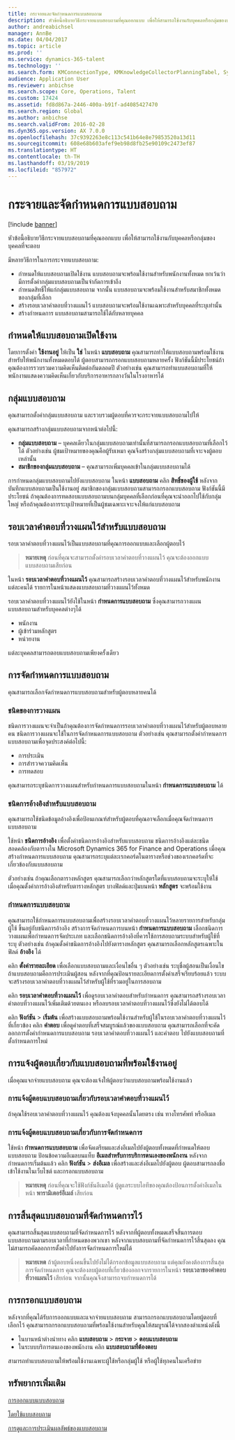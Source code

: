 ```yaml
---
title: กระจายและจัดกำหนดการแบบสอบถาม
description: หัวข้อนี้อธิบายวิธีกระจายแบบสอบถามที่คุณออกแบบ เพื่อให้สามารถใช้งานกับบุคคลหรือกลุ่มของบุคคลที่จะตอบ
author: andreabichsel
manager: AnnBe
ms.date: 04/04/2017
ms.topic: article
ms.prod: ''
ms.service: dynamics-365-talent
ms.technology: ''
ms.search.form: KMConnectionType, KMKnowledgeCollectorPlanningTabel, SysEmailParameters
audience: Application User
ms.reviewer: anbichse
ms.search.scope: Core, Operations, Talent
ms.custom: 17424
ms.assetid: fd8d867a-2446-400a-b91f-ad4085427470
ms.search.region: Global
ms.author: anbichse
ms.search.validFrom: 2016-02-28
ms.dyn365.ops.version: AX 7.0.0
ms.openlocfilehash: 37c9392263e8c113c541b64e8e79853520a13d11
ms.sourcegitcommit: 608e68b603afef9eb98d8fb25e90109c2473ef87
ms.translationtype: HT
ms.contentlocale: th-TH
ms.lasthandoff: 03/19/2019
ms.locfileid: "857972"
---
```

# <a name="distribute-and-schedule-questionnaires"></a>กระจายและจัดกำหนดการแบบสอบถาม

[!include [banner](includes/banner.md)]

หัวข้อนี้อธิบายวิธีกระจายแบบสอบถามที่คุณออกแบบ เพื่อให้สามารถใช้งานกับบุคคลหรือกลุ่มของบุคคลที่จะตอบ 

มีหลายวิธีการในการกระจายแบบสอบถาม:

-   กำหนดให้แบบสอบถามเปิดใช้งาน แบบสอบถามจะพร้อมใช้งานสำหรับพนักงานทั้งหมด ยกเว้นว่ามีการตั้งค่ากลุ่มแบบสอบถามเป็นจำกัดการเข้าถึง
-   กำหนดสิทธิ์ให้แก่กลุ่มแบบสอบถาม จากนั้น แบบสอบถามจะพร้อมใช้งานสำหรับสมาชิกทั้งหมดของกลุ่มที่เลือก
-   สร้างรอบเวลาคำตอบที่วางแผนไว้ แบบสอบถามจะพร้อมใช้งานเฉพาะสำหรับบุคคลที่ระบุเท่านั้น
-   สร้างกำหนดการ แบบสอบถามสามารถใช้ได้กับหลายบุคคล

## <a name="marking-a-questionnaire-as-active"></a>กำหนดให้แบบสอบถามเปิดใช้งาน
โดยการตั้งค่า **ใช้งานอยู่** ให้เป็น **ใช่** ในหน้า **แบบสอบถาม** คุณสามารถทำให้แบบสอบถามพร้อมใช้งานสำหรับให้พนักงานทั้งหมดตอบได้ ผู้ตอบสามารถกรอกแบบสอบถามหลายครั้ง ฟังก์ชันนี้มีประโยชน์ถ้าคุณต้องการรวบรวมความคิดเห็นติดต่อกันตลอดปี ตัวอย่างเช่น คุณสามารถทำแบบสอบถามที่ให้พนักงานแสดงความคิดเห็นเกี่ยวกับบริการอาหารกลางวันในโรงอาหารได้

## <a name="questionnaire-groups"></a>กลุ่มแบบสอบถาม
คุณสามารถตั้งค่ากลุ่มแบบสอบถาม และรวบรวมผู้ตอบที่ควรจะกระจายแบบสอบถามไปให้ 

คุณสามารถสร้างกลุ่มแบบสอบถามจากหน้าต่อไปนี้:

-   **กลุ่มแบบสอบถาม** – บุคคลเดียวในกลุ่มแบบสอบถามเท่านั้นที่สามารถกรอกแบบสอบถามที่เลือกไว้ได้ ตัวอย่างเช่น ผู้ชมเป้าหมายของคุณคือผู้รับเหมา คุณจึงสร้างกลุ่มแบบสอบถามที่เจาะจงผู้ตอบเหล่านั้น
-   **สมาชิกของกลุ่มแบบสอบถาม** – คุณสามารถเพิ่มบุคคลเข้าในกลุ่มแบบสอบถามได้

การกำหนดกลุ่มแบบสอบถามไปยังแบบสอบถาม ในหน้า **แบบสอบถาม** คลิก **สิทธิ์ของผู้ใช้** หลังจากบันทึกแบบสอบถามเป็นใช้งานอยู่ สมาชิกของกลุ่มแบบสอบถามสามารถกรอกแบบสอบถาม ฟังก์ชันนี้มีประโยชน์ ถ้าคุณต้องการทดสอบแบบสอบถามบนกลุ่มบุคคลที่เลือกก่อนที่คุณจะนำออกไปใช้กับกลุ่มใหญ่ หรือถ้าคุณต้องการระบุเป้าหมายที่เป็นผู้ชมเฉพาะเจาะจงให้แก่แบบสอบถาม

## <a name="planned-answer-sessions-in-a-questionnaire"></a>รอบเวลาคำตอบที่วางแผนไว้สำหรับแบบสอบถาม
รอบเวลาคำตอบที่วางแผนไว้เป็นแบบสอบถามที่คุณการออกแบบและเลือกผู้ตอบไว้ 

> **หมายเหตุ** ก่อนที่คุณจะสามารถตั้งค่ารอบเวลาคำตอบที่วางแผนไว้ คุณจะต้องออกแบบแบบสอบถามเสียก่อน 

ในหน้า **รอบเวลาคำตอบที่วางแผนไว้** คุณสามารถสร้างรอบเวลาคำตอบที่วางแผนไว้สำหรับพนักงานแต่ละคนได้ รายการในหน้าแสดงแบบสอบถามที่วางแผนไว้ทั้งหมด 

รอบเวลาคำตอบที่วางแผนไว้ยังใช้ในหน้า **กำหนดการแบบสอบถาม** ซึ่งคุณสามารถวางแผนแบบสอบถามสำหรับบุคคลต่างๆได้

-   พนักงาน
-   ผู้เข้าร่วมหลักสูตร
-   หน่วยงาน

แต่ละบุคคลสามารถตอบแบบสอบถามเพียงครั้งเดียว

## <a name="scheduling-a-questionnaire"></a>การจัดกำหนดการแบบสอบถาม
คุณสามารถเลือกจัดกำหนดการแบบสอบถามสำหรับผู้ตอบหลายคนได้

### <a name="planning-types"></a>ชนิดของการวางแผน

ชนิดการวางแผนจะจำเป็นถ้าคุณต้องการจัดกำหนดการรอบเวลาคำตอบที่วางแผนไว้สำหรับผู้ตอบหลายคน ชนิดการวางแผนจะใช้ในการจัดกำหนดการแบบสอบถาม ตัวอย่างเช่น คุณสามารถตั้งค่ากำหนดการแบบสอบถามเพื่อจุดประสงค์ต่อไปนี้:

-   การประเมิน
-   การสำรวจความคิดเห็น
-   การทดสอบ

คุณสามารถระบุชนิดการวางแผนสำหรับกำหนดการแบบสอบถามในหน้า **กำหนดการแบบสอบถาม** ได้

### <a name="reference-types-for-questionnaire"></a>ชนิดการอ้างอิงสำหรับแบบสอบถาม

คุณสามารถใช้ชนิดข้อมูลอ้างอิงเพื่อป้อนเกณฑ์สำหรับผู้ตอบที่คุณอาจเลือกเมื่อคุณจัดกำหนดการแบบสอบถาม 

ใช้หน้า **ชนิดการอ้างอิง** เพื่อตั้งค่าชนิดการอ้างอิงสำหรับแบบสอบถาม ชนิดการอ้างอิงแต่ละชนิดสอดคล้องกับตารางใน Microsoft Dynamics 365 for Finance and Operations เมื่อคุณสร้างกำหนดการแบบสอบถาม คุณสามารถระบุแต่ละเรกคอร์ดในตารางหรือช่วงของเรกคอร์ดที่จะเกี่ยวข้องกับแบบสอบถาม 

ตัวอย่างเช่น ถ้าคุณเลือกตารางหลักสูตร คุณสามารถเลือกว่าหลักสูตรใดที่แบบสอบถามจะระบุให้ใช้ เมื่อคุณตั้งค่าการอ้างอิงสำหรับตารางหลักสูตร บางฟิลด์และปุ่มบนหน้า **หลักสูตร** จะพร้อมใช้งาน

### <a name="questionnaire-schedules"></a>กำหนดการแบบสอบถาม

คุณสามารถใช้กำหนดการแบบสอบถามเพื่อสร้างรอบเวลาคำตอบที่วางแผนไว้หลายรายการสำหรับกลุ่มผู้ใช้ ขึ้นอยู่กับชนิดการอ้างอิง สร้างการจัดกำหนดการบนหน้า **กำหนดการแบบสอบถาม** เลือกชนิดการวางแผนเพื่อกำหนดการจัดประเภท และเลือกชนิดการอ้างอิงที่ควรใช้การสอบถามระบบสำหรับผู้ใช้ที่ระบุ ตัวอย่างเช่น ถ้าคุณตั้งค่าชนิดการอ้างอิงไปยังตารางหลักสูตร คุณสามารถเลือกหลักสูตรเฉพาะในฟิลด์ **อ้างอิง** ได้ 

คลิก **ตั้งค่ารายละเอียด** เพื่อเลือกแบบสอบถามและเงื่อนไขอื่น ๆ ตัวอย่างเช่น ระบุชื่อผู้สอนเป็นเงื่อนไขถ้าแบบสอบถามคือการประเมินผู้สอน หลังจากที่คุณป้อนรายละเอียดการตั้งค่าเสร็จเรียบร้อยแล้ว ระบบจะสร้างรอบเวลาคำตอบที่วางแผนไว้สำหรับผู้ใช้ที่รวมอยู่ในการสอบถาม 

คลิก **รอบเวลาคำตอบที่วางแผนไว้** เพื่อดูรอบเวลาคำตอบสำหรับกำหนดการ คุณสามารถสร้างรอบเวลาคำตอบที่วางแผนไว้เพิ่มเติมด้วยตนเอง หรือลบรอบเวลาคำตอบที่วางแผนไว้ซึ่งยังไม่ได้ตอบได้ 

คลิก **ฟังก์ชัน** &gt; **เริ่มต้น** เพื่อสร้างแบบสอบถามพร้อมใช้งานสำหรับผู้ใช้ในรอบเวลาคำตอบที่วางแผนไว้ที่เกี่ยวข้อง คลิก **คำตอบ** เพื่อดูคำตอบที่เสร็จสมบูรณ์แล้วของแบบสอบถาม คุณสามารถเลือกที่จะคัดลอกการตั้งค่ากำหนดการแบบสอบถาม รอบเวลาคำตอบที่วางแผนไว้ และคำตอบ ไปยังแบบสอบถามที่ตั้งกำหนดการใหม่

## <a name="notifying-respondents-about-questionnaires-that-are-available-to-them"></a>การแจ้งผู้ตอบเกี่ยวกับแบบสอบถามที่พร้อมใช้งานอยู่
เมื่อคุณแจกจ่ายแบบสอบถาม คุณจะต้องแจ้งให้ผู้ตอบว่าแบบสอบถามพร้อมใช้งานแล้ว 

### <a name="notifying-respondents-about-a-planned-answer-session"></a>การแจ้งผู้ตอบแบบสอบถามเกี่ยวกับรอบเวลาคำตอบที่วางแผนไว้

ถ้าคุณใช้รอบเวลาคำตอบที่วางแผนไว้ คุณต้องแจ้งบุคคลนั้นโดยตรง เช่น ทางโทรศัพท์ หรืออีเมล

### <a name="notifying-respondents-about-a-scheduling"></a>การแจ้งผู้ตอบแบบสอบถามเกี่ยวกับการจัดกำหนดการ

ใช้หน้า **กำหนดการแบบสอบถาม** เพื่อจัดเตรียมและส่งอีเมลไปยังผู้ตอบทั้งหมดที่กำหนดให้ตอบแบบสอบถาม ป้อนข้อความอีเมลบนแท็บ **อีเมลสำหรับการบริการตนเองของพนักงาน** หลังจากกำหนดการเริ่มต้นแล้ว คลิก **ฟังก์ชัน** &gt; **ส่งอีเมล** เพื่อสร้างและส่งอีเมลไปยังผู้ตอบ ผู้ตอบสามารถลงชื่อเข้าใช้งานในเว็บไซต์ และกรอกแบบสอบถาม 

> **หมายเหตุ** ก่อนที่คุณจะใช้ฟังก์ชันอีเมลได้ ผู้ดูแลระบบไอทีของคุณต้องป้อนการตั้งค่าอีเมลในหน้า **พารามิเตอร์อีเมล์** เสียก่อน

## <a name="ending-a-scheduled-questionnaire"></a>การสิ้นสุดแบบสอบถามที่จัดกำหนดการไว้
คุณสามารถสิ้นสุดแบบสอบถามที่จัดกำหนดการไว้ หลังจากที่ผู้ตอบทั้งหมดเสร็จสิ้นการตอบแบบสอบถามตามรอบเวลาที่กำหนดของพวกเขา หลังจากแบบสอบถามที่จัดกำหนดการไว้สิ้นสุดลง คุณไม่สามารถคัดลอกการตั้งค่าไปยังการจัดกำหนดการใหม่ได้ 

> **หมายเหต** ถ้าผู้ตอบหนึ่งคนขึ้นไปยังไม่ได้กรอกข้อมูลแบบสอบถาม แต่คุณยังคงต้องการสิ้นสุดการจัดกำหนดการ คุณจะต้องลบผู้ตอบที่เกี่ยวข้องออกจากรายการในหน้า **รอบเวลาของคำตอบที่วางแผนไว้** เสียก่อน จากนั้นคุณจึงสามารถจบกำหนดการได้

## <a name="completing-questionnaires"></a>การกรอกแบบสอบถาม
หลังจากที่คุณได้รับการออกแบบและแจกจ่ายแบบสอบถาม สามารถกรอกแบบสอบถามโดยผู้ตอบที่เลือกไว้ คุณสามารถกรอกแบบสอบถามที่พร้อมใช้งานสำหรับคุณให้สมบูรณ์ได้จากสองตำแหน่งดังนี้

-   ในบานหน้าต่างนำทาง คลิก **แบบสอบถาม** &gt; **กระจาย** &gt; **ตอบแบบสอบถาม**
-   ในระบบบริการตนเองของพนักงาน คลิก **แบบสอบถามที่ต้องตอบ**

สามารถทำแบบสอบถามให้พร้อมใช้งานเฉพาะผู้ใช้หรือกลุ่มผู้ใช้ หรือผู้ใช้ทุกคนในเครือข่าย

<a name="additional-resources"></a>ทรัพยากรเพิ่มเติม
--------

[การออกแบบแบบสอบถาม](design-questionnaires.md)

[โดยใช้แบบสอบถาม](questionnaires.md)

[การดูและการประเมินผลลัพธ์ของแบบสอบถาม](evaluate-questionnaire-results.md)



